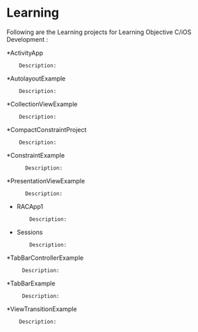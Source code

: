 # Learning
Following are the Learning projects for Learning Objective C/iOS Development :

*ActivityApp
        
        Description:

*AutolayoutExample
       
        Description:
        
*CollectionViewExample
        
        Description:
        
*CompactConstraintProject
       
        Description:
        
*ConstraintExample
          
          Description:
         
*PresentationViewExample
          
          Description:  

* RACApp1
          
          Description:

* Sessions
                
          Description:

*TabBarControllerExample
        
         Description:
         

*TabBarExample
        
         Description:
         
*ViewTransitionExample
                
        Description:
